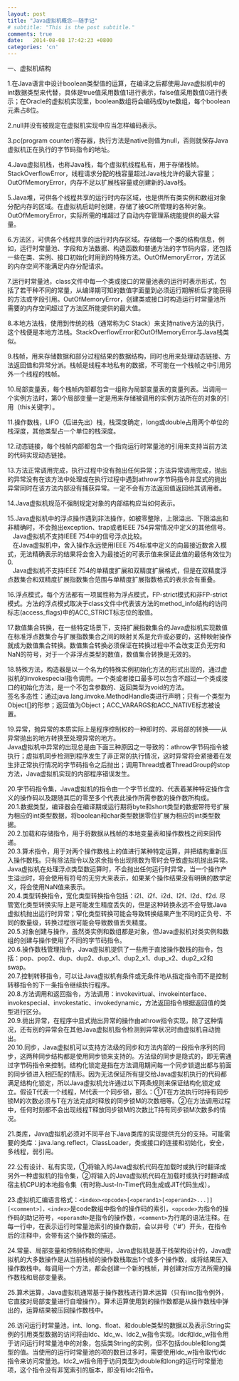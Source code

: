 ```yaml
---
layout: post
title: "Java虚拟机概念——随手记"
# subtitle: "This is the post subtitle."
comments: true
date:   2014-08-08 17:42:23 +0800
categories: 'cn'
---
```


一、虚拟机结构

  

1.在Java语言中设计boolean类型值的运算，在编译之后都使用Java虚拟机中的int数据类型来代替，具体是true值采用数值1进行表示，false值采用数值0进行表示；在Oracle的虚拟机实现里，boolean数组将会编码成byte数组，每个boolean元素占8位。

2.null并没有被规定在虚拟机实现中应当怎样编码表示。

3.pc(program counter)寄存器，执行方法是native则值为null，否则就保存Java虚拟机正在执行的字节码指令的地址。

4.Java虚拟机栈，也称Java栈，每个虚拟机线程私有，用于存储栈帧。StackOverflowError，线程请求分配的栈容量超过Java栈允许的最大容量；OutOfMemoryError，内存不足以扩展栈容量或创建新的Java栈。

5.Java堆，可供各个线程共享的运行时内存区域，也是供所有类实例和数组对象分配内存的区域。在虚拟机启动时创建，存储了被GC所管理的各种对象。OutOfMemoryError，实际所需的堆超过了自动内存管理系统能提供的最大容量。

6.方法区，可供各个线程共享的运行时内存区域。存储每一个类的结构信息，例如，运行时常量池、字段和方法数据、构造函数和普通方法的字节码内容，还包括一些在类、实例、接口初始化时用到的特殊方法。OutOfMemoryError，方法区的内存空间不能满足内存分配请求。

7.运行时常量池，class文件中每一个类或接口的常量池表的运行时表示形式，包括了若干种不同的常量，从编译期可知的数值字面量到必须运行期解析后才能获得的方法或字段引用。OutOfMemoryError，创建类或接口时构造运行时常量池所需要的内存空间超过了方法区所能提供的最大值。

8.本地方法栈，使用到传统的栈（通常称为C Stack）来支持native方法的执行，这个栈便是本地方法栈。StackOverflowError和OutOfMemoryError与Java栈类似。

9.栈帧，用来存储数据和部分过程结果的数据结构，同时也用来处理动态链接、方法返回值和异常分派。栈帧是线程本地私有的数据，不可能在一个栈帧之中引用另外一个线程的栈帧。

10.局部变量表，每个栈帧内部都包含一组称为局部变量表的变量列表。当调用一个实例方法时，第0个局部变量一定是用来存储被调用的实例方法所在的对象的引用（this关键字）。

11.操作数栈，LIFO（后进先出）栈，栈深度确定，long或double占用两个单位的栈深度，其他类型占一个单位的栈深度。

12.动态链接，每个栈帧内部都包含一个指向运行时常量池的引用来支持当前方法的代码实现动态链接。

13.方法正常调用完成，执行过程中没有抛出任何异常；方法异常调用完成，抛出的异常没有在该方法中处理或在执行过程中遇到athrow字节码指令并显式的抛出异常同时在该方法内部没有捕获异常。一定不会有方法返回值返回给其调用者。

14.Java虚拟机规范不强制规定对象的内部结构应当如何表示。

15.Java虚拟机中的浮点操作遇到非法操作，如被零整除，上限溢出、下限溢出和非精确时，不会抛出exception、trap或者IEEE 754异常情况中定义的其他信号。  
   Java虚拟机不支持IEEE 754中的信号浮点比较。  
   在Java虚拟机中，舍入操作永远使用IEEE 754标准中定义的向最接近数舍入模式，无法精确表示的结果将会舍入为最接近的可表示值来保证此值的最低有效位为0.  
   Java虚拟机不支持IEEE 754的单精度扩展和双精度扩展格式，但是在双精度浮点数集合和双精度扩展指数集合范围与单精度扩展指数格式的表示会有重叠。

16.浮点模式，每个方法都有一项属性称为浮点模式，FP-strict模式和非FP-strict模式。方法的浮点模式取决于class文件中代表该方法的method\_info结构的访问标志(access\_flags)中的ACC\_STRICT标志位的取值。

17.数值集合转换，在一些特定场景下，支持扩展指数集合的Java虚拟机实现数值在标准浮点数集合与扩展指数集合之间的映射关系是允许或必要的，这种映射操作就成为数值集合转换。数值集合转换必须保证在转换过程中不会改变正负无穷和NaN的符号，对于一个非浮点类型的数值，数值集合转换是无效的。

18.特殊方法，构造器是以一个名为的特殊实例初始化方法的形式出现的，通过虚拟机的invokespecial指令调用。一个类或者接口最多可以包含不超过一个类或接口的初始化方法，是一个不包含参数的、返回类型为void的方法。  
签名多态性：通过java.lang.invoke.MethodHandle类进行声明；只有一个类型为Object\[\]的形参；返回值为Object；ACC\_VARARGS和ACC\_NATIVE标志被设置。

19.异常，抛异常的本质实际上是程序控制权的一种即时的、非局部的转换——从异常抛出的地方转换至处理异常的地方。  
Java虚拟机中异常的出现总是由下面三种原因之一导致的：athrow字节码指令被执行；虚拟机同步检测到程序发生了非正常的执行情况，这时异常将会紧接着在发生非正常执行情况的字节码指令之后抛出；调用Thread或者ThreadGroup的stop方法，Java虚拟机实现的内部程序错误发生。

20.字节码指令集，Java虚拟机的指令由一个字节长度的、代表着某种特定操作含义的操作码以及跟随其后的零至多个代表此操作所需参数的操作数所构成。  
20.1.数据类型，编译器会在编译期或运行期将byte和short类型的数据带符号扩展为相应的int类型数据，将boolean和char类型数据零位扩展为相应的int类型数据。  
20.2.加载和存储指令，用于将数据从栈帧的本地变量表和操作数栈之间来回传递。  
20.3.算术指令，用于对两个操作数栈上的值进行某种特定运算，并把结构重新压入操作数栈。只有除法指令以及求余指令出现除数为零时会导致虚拟机抛出异常。Java虚拟机在处理浮点类型数运算时，不会抛出任何运行时异常，当一个操作产生溢出时，将会使用有符号的无穷大来表示，如果某个操作结果没有明确的数学定义，将会使用NaN值来表示。  
20.4.类型转换指令，宽化类型转换指令包括：i2l、i2f、i2d、l2f、l2d、f2d. 尽管宽化类型转换实际上是可能发生精度丢失的，但是这种转换永远不会导致Java虚拟机抛出运行时异常；窄化类型转换可能会导致转换结果产生不同的正负号、不同的数量级，转换过程很可能会导致数值丢失精度。  
20.5.对象创建与操作，虽然类实例和数组都是对象，但Java虚拟机对类实例和数组的创建与操作使用了不同的字节码指令。  
20.6.操作数栈管理指令，Java虚拟机提供了一些用于直接操作数栈的指令，包括：pop、pop2、dup、dup2、dup\_x1、dup2\_x1、dup\_x2、dup2\_x2和swap。  
20.7.控制转移指令，可以让Java虚拟机有条件或无条件地从指定指令而不是控制转移指令的下一条指令继续执行程序。  
20.8.方法调用和返回指令，方法调用：invokevirtual、invokeinterface、invokespecial、invokestatic、invokedynamic，方法返回指令根据返回值的类型进行区分。  
20.9.抛出异常，在程序中显式抛出异常的操作由athrow指令实现，除了这种情况，还有别的异常会在其他Java虚拟机指令检测到异常状况时由虚拟机自动抛出。  
20.10.同步，Java虚拟机可以支持方法级的同步和方法内部的一段指令序列的同步，这两种同步结构都是使用同步锁来支持的。方法级的同步是隐式的，即无需通过字节码指令来控制。结构化锁定是指在方法调用期间每一个同步锁退出都与前面的同步锁进入相匹配的情形。因为无法保证所有提交给Java虚拟机执行的代码都满足结构化锁定，所以Java虚拟机允许通过以下两条规则来保证结构化锁定成立。假设T代表一个线程，M代表一个同步锁，那么：①T在方法执行时持有同步锁M的次数必须与T在方法完成时释放的同步锁M的次数相等。②在方法调用过程中，任何时刻都不会出现线程T释放同步锁M的次数比T持有同步锁M次数多的情况。

21.类库，Java虚拟机必须对不同平台下Java类库的实现提供充分的支持。可能需要的类库：java.lang.reflect，ClassLoader，类或接口的连接和初始化，安全，多线程，弱引用。

22.公有设计、私有实现，①将输入的Java虚拟机代码在加载时或执行时翻译成另外一种虚拟机的指令集，②将输入的Java虚拟机代码在加载时或执行时翻译成宿主机CPU的本地指令集（有时称Just-In-Time代码生成或JIT代码生成）。

23.虚拟机汇编语言格式：`<index><opcode>[<operand1>[<operand2>...]][<comment>]，<index>`是code数组中指令的操作码的索引，`<opcode>`为指令的操作码的助记符号，`<operandN>`是指令的操作数，`<comment>`为行尾的语法注释。在每一行中，在表示运行时常量池索引的操作数前，会以井号（'#'）开头，在指令后的注释中，会带有这个操作数的描述。

24.常量、局部变量和控制结构的使用，Java虚拟机是基于栈架构设计的，Java虚拟机的大多数操作是从当前栈帧的操作数栈取出1个或多个操作数，或将结果压入操作数栈中。每调用一个方法，都会创建一个新的栈帧，并创建对应方法所需的操作数栈和局部变量表。

25.算术运算，Java虚拟机通常基于操作数栈进行算术运算（只有iinc指令例外，它直接对局部变量进行自增操作）。算术运算使用到的操作数都是从操作数栈中弹出的，运算结果被压回操作数栈中。

26.访问运行时常量池，int、long、float、和double类型的数据以及表示String实例的引用类型数据的访问将由ldc、ldc\_w、ldc2\_w指令实现。ldc和ldc\_w指令用于访问运行时常量池中的对象，包括类String的实例，但不包括double和long类型的值。当使用的运行时常量池的项的数目过多时，需要使用ldc\_w指令取代ldc指令来访问常量池。ldc2\_w指令用于访问类型为double和long的运行时常量池项，这个指令没有非宽索引的版本，即没有ldc2指令。